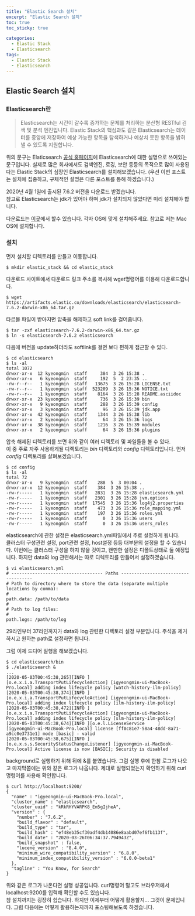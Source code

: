 ```yaml
---
title: "Elastic Search 설치"
excerpt: "Elastic Search 설치"
toc: true
toc_sticky: true

categories:
  - Elastic Stack
  - Elasticsearch
tags:
  - Elastic Stack
  - Elasticsearch
---
```


## Elastic Search 설치

### Elasticsearch란

> Elasticsearch는 시간이 갈수록 증가하는 문제를 처리하는 분산형 RESTful 검색 및 분석 엔진입니다. Elastic Stack의 핵심과도 같은 Elasticsearch는 데이터를 중앙에 저장하여 예상 가능한 항목을 탐색하거나 예상치 못한 항목을 밝혀낼 수 있도록 지원합니다.

위의 문구는 Elaticsearch [공식 홈페이지](https://www.elastic.co/kr/elasticsearch)에 Elasticsearch에 대한 설명으로 쓰여있는 문구입니다. 실제로 많은 회사에서도 검색엔진, 로깅, 보안 등등의 목적으로 많이 사용된다는 Elastic Stack의 심장인 Elasticsearch를 설치해보겠습니다. (우선 이번 포스트는 설치에 집중하고, 구체적인 설명은 다른 포스트를 통해 하겠습니다.)

2020년 4월 1일에 출시된 7.6.2 버전을 다운로드 받겠습니다.  
참고로 Elasticsearch는 jdk가 있어야 하며 jdk가 설치되지 않았다면 미리 설치해야 합니다.

다운로드는 [이곳](https://www.elastic.co/kr/downloads/elasticsearch)에서 할수 있습니다. 각자 OS에 맞게 설치해주세요. 참고로 저는 Mac OS에 설치합니다.

### 설치

먼저 설치할 디렉토리를 만들고 이동합니다.

```shell
$ mkdir elastic_stack && cd elastic_stack
```

다운로드 사이트에서 다운로드 링크 주소를 복사해 wget명령어를 이용해 다운로드합니다.

```shell
$ wget https://artifacts.elastic.co/downloads/elasticsearch/elasticsearch-7.6.2-darwin-x86_64.tar.gz
```

타르볼 파일이 받아지면 압축을 해제하고 soft link를 걸어줍니다.

```shell
$ tar -zxf elasticsearch-7.6.2-darwin-x86_64.tar.gz
$ ln -s elasticsearch-7.6.2 elasticsearch
```

다음에 버전을 update하더라도 softlink를 걸면 보다 편하게 접근할 수 있다.

```shell
$ cd elasticsearch
$ ls -al
total 1072
drwxr-xr-x  12 kyeongmin  staff     384  3 26 15:38 .
drwxr-xr-x   6 kyeongmin  staff     192  5  2 23:35 ..
-rw-r--r--   1 kyeongmin  staff   13675  3 26 15:28 LICENSE.txt
-rw-r--r--   1 kyeongmin  staff  523209  3 26 15:36 NOTICE.txt
-rw-r--r--   1 kyeongmin  staff    8164  3 26 15:28 README.asciidoc
drwxr-xr-x  23 kyeongmin  staff     736  3 26 15:39 bin
drwxr-xr-x   9 kyeongmin  staff     288  3 26 15:39 config
drwxr-xr-x   3 kyeongmin  staff      96  3 26 15:39 jdk.app
drwxr-xr-x  42 kyeongmin  staff    1344  3 26 15:38 lib
drwxr-xr-x   2 kyeongmin  staff      64  3 26 15:36 logs
drwxr-xr-x  38 kyeongmin  staff    1216  3 26 15:39 modules
drwxr-xr-x   2 kyeongmin  staff      64  3 26 15:36 plugins
```

압축 해제된 디렉토리를 보면 위와 같이 여러 디렉토리 및 파일들을 볼 수 있다.  
이 중 주로 자주 사용하게될 디렉토리는 _bin_ 디렉토리와 _config_ 디렉토리입니다.
먼저 _config_ 디렉토리를 살펴보겠습니다.

```shell
$ cd config
$ ls -al
total 72
drwxr-xr-x   9 kyeongmin  staff    288  5  3 00:04 .
drwxr-xr-x  12 kyeongmin  staff    384  3 26 15:38 ..
-rw-r-----   1 kyeongmin  staff   2831  3 26 15:28 elasticsearch.yml
-rw-r-----   1 kyeongmin  staff   2301  3 26 15:28 jvm.options
-rw-r-----   1 kyeongmin  staff  17545  3 26 15:36 log4j2.properties
-rw-r-----   1 kyeongmin  staff    473  3 26 15:36 role_mapping.yml
-rw-r-----   1 kyeongmin  staff    197  3 26 15:36 roles.yml
-rw-r-----   1 kyeongmin  staff      0  3 26 15:36 users
-rw-r-----   1 kyeongmin  staff      0  3 26 15:36 users_roles
```

elasticsearch에 관한 설정은 elasticsearch.yml파일에서 주로 설정하게 됩니다.  
클러스터 구성관련 설정, port관련 설정, host설정 등등 대부분의 설정을 할 수 있습니다.
이번에는 클러스터 구성을 하지 않을 것이고, 왠만한 설정은 디폴트상태로 둘 예정입니다. 하지만 data와 log 관련해서는 따로 디렉토리를 만들어서 설정하겠습니다.

```
$ vi elasticsearch.yml
# ----------------------------------- Paths ------------------------------------
# Path to directory where to store the data (separate multiple locations by comma):
#
path.data: /path/to/data
#
# Path to log files:
#
path.logs: /path/to/log
```

29라인부터 37라인까지가 data와 log 관련한 디렉토리 설정 부분입니다.
주석을 제거하시고 원하는 path로 설정하면 됩니다.

그럼 이제 드디어 실행을 해보겠습니다.

```
$ cd elasticsearch/bin
$ ./elasticsearch &
...
[2020-05-03T00:45:38,265][INFO ][o.e.x.i.a.TransportPutLifecycleAction] [igyeongmin-ui-MacBook-Pro.local] adding index lifecycle policy [watch-history-ilm-policy]
[2020-05-03T00:45:38,374][INFO ][o.e.x.i.a.TransportPutLifecycleAction] [igyeongmin-ui-MacBook-Pro.local] adding index lifecycle policy [ilm-history-ilm-policy]
[2020-05-03T00:45:38,472][INFO ][o.e.x.i.a.TransportPutLifecycleAction] [igyeongmin-ui-MacBook-Pro.local] adding index lifecycle policy [slm-history-ilm-policy]
[2020-05-03T00:45:38,674][INFO ][o.e.l.LicenseService     ] [igyeongmin-ui-MacBook-Pro.local] license [ff0c81e7-58a4-48dd-8a71-a9cc0e3731e1] mode [basic] - valid
[2020-05-03T00:45:38,675][INFO ][o.e.x.s.s.SecurityStatusChangeListener] [igyeongmin-ui-MacBook-Pro.local] Active license is now [BASIC]; Security is disabled
```

background로 실행하기 위해 뒤에 &를 붙였습니다. 그럼 실행 후에 한참 로그가 나오고 마지막쯤에는 위와 같은 로그가 나옵니다. 제대로 실행되었는지 확인하기 위해 curl 명령어를 사용해 확인합니다.

```
$ curl http://localhost:9200/
{
  "name" : "igyeongmin-ui-MacBook-Pro.local",
  "cluster_name" : "elasticsearch",
  "cluster_uuid" : "kRkRHYVARPK8_Em5gIjheA",
  "version" : {
    "number" : "7.6.2",
    "build_flavor" : "default",
    "build_type" : "tar",
    "build_hash" : "ef48eb35cf30adf4db14086e8aabd07ef6fb113f",
    "build_date" : "2020-03-26T06:34:37.794943Z",
    "build_snapshot" : false,
    "lucene_version" : "8.4.0",
    "minimum_wire_compatibility_version" : "6.8.0",
    "minimum_index_compatibility_version" : "6.0.0-beta1"
  },
  "tagline" : "You Know, for Search"
}
```

위와 같은 로그가 나온다면 실행 성공입니다. curl명령어 말고도 브라우저에서 localhost:9200를 입력해 확인할 수도 있습니다.  
참 설치까지는 굉장히 쉽습니다. 하지만 이제부터 어떻게 활용할지... 그것이 문제입니다.
그럼 다음에는 어떻게 활용하는지까지 포스팅해보도록 하겠습니다.

